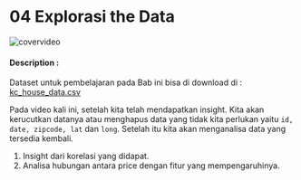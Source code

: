 # 04 Explorasi the Data

![covervideo](http://bit.ly/makeaicovervideo)

#### **Description :**
Dataset untuk pembelajaran pada Bab ini bisa di download di : [kc_house_data.csv](https://www.dropbox.com/s/9l9j7r6c2sm2cd8/kc_house_data.csv?dl=0)

Pada video kali ini, setelah kita telah mendapatkan insight. Kita akan kerucutkan datanya atau menghapus data yang tidak kita perlukan yaitu ```id, date, zipcode, lat``` dan ```long```. Setelah itu kita akan menganalisa data yang tersedia kembali. 
1. Insight dari korelasi yang didapat.
2. Analisa hubungan antara price dengan fitur yang mempengaruhinya. 